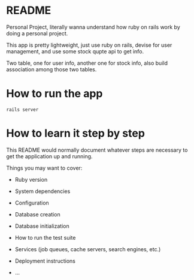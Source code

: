 # README

Personal Project, literally wanna understand how ruby on rails work by doing a personal project.

This app is pretty lightweight, just use ruby on rails, devise for user management, and use some stock qupte api to get info. 

Two table, one for user info, another one for stock info, also build association among those two tables. 

# How to run the app 

`rails server` 

# How to learn it step by step 

This README would normally document whatever steps are necessary to get the
application up and running.

Things you may want to cover:

* Ruby version

* System dependencies

* Configuration

* Database creation

* Database initialization

* How to run the test suite

* Services (job queues, cache servers, search engines, etc.)

* Deployment instructions

* ...
